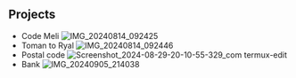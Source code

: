 ## Projects
* Code Meli
  ![IMG_20240814_092425](https://github.com/user-attachments/assets/fa89da60-8717-4f4d-99d4-c77f640e533e)
* Toman to Ryal
  ![IMG_20240814_092446](https://github.com/user-attachments/assets/22c33085-9168-4716-87cd-9879c4674cca)
* Postal code
  ![Screenshot_2024-08-29-20-10-55-329_com termux-edit](https://github.com/user-attachments/assets/bde2225e-cd9e-4ee4-9d3f-92a7238b92cf)
* Bank
  ![IMG_20240905_214038](https://github.com/user-attachments/assets/6296d5ae-2c74-4d3f-a05a-abbdf7176fb6)
